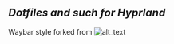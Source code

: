 ## _Dotfiles and such for Hyprland_ ##

Waybar style forked from ![alt_text](https://github.com/mxkrsv/dotfiles-old/tree/master/.config/waybar)
